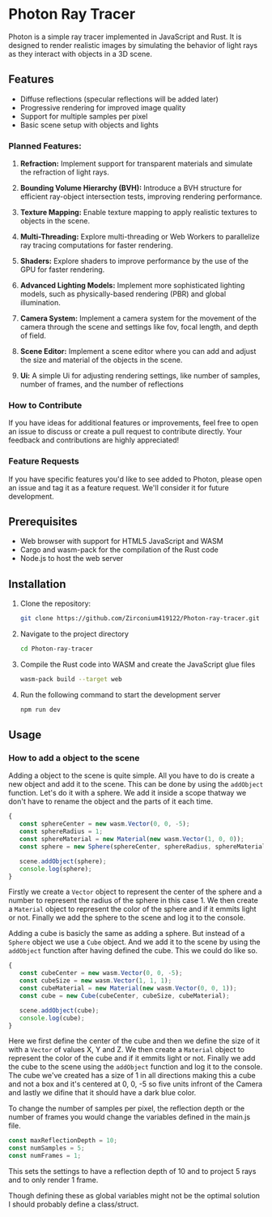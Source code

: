 # Photon Ray Tracer

Photon is a simple ray tracer implemented in JavaScript and Rust. It is designed to render realistic images by simulating the behavior of light rays as they interact with objects in a 3D scene.

## Features

- Diffuse reflections (specular reflections will be added later)
- Progressive rendering for improved image quality
- Support for multiple samples per pixel
- Basic scene setup with objects and lights

### Planned Features:

1. **Refraction:** Implement support for transparent materials and simulate the refraction of light rays.

2. **Bounding Volume Hierarchy (BVH):** Introduce a BVH structure for efficient ray-object intersection tests, improving rendering performance.

3. **Texture Mapping:** Enable texture mapping to apply realistic textures to objects in the scene.

4. **Multi-Threading:** Explore multi-threading or Web Workers to parallelize ray tracing computations for faster rendering.

5. **Shaders:** Explore shaders to improve performance by the use of the GPU for faster rendering.

6. **Advanced Lighting Models:** Implement more sophisticated lighting models, such as physically-based rendering (PBR) and global illumination.

7. **Camera System:** Implement a camera system for the movement of the camera through the scene and settings like fov, focal length, and depth of field.

8. **Scene Editor:** Implement a scene editor where you can add and adjust the size and material of the objects in the scene.

9. **Ui:** A simple Ui for adjusting rendering settings, like number of samples, number of frames, and the number of reflections

### How to Contribute

If you have ideas for additional features or improvements, feel free to open an issue to discuss or create a pull request to contribute directly. Your feedback and contributions are highly appreciated!

### Feature Requests

If you have specific features you'd like to see added to Photon, please open an issue and tag it as a feature request. We'll consider it for future development.

## Prerequisites

- Web browser with support for HTML5 JavaScript and WASM
- Cargo and wasm-pack for the compilation of the Rust code
- Node.js to host the web server

## Installation

1. Clone the repository:

   ```bash
   git clone https://github.com/Zirconium419122/Photon-ray-tracer.git
2. Navigate to the project directory
   ```bash
   cd Photon-ray-tracer
3. Compile the Rust code into WASM and create the JavaScript glue files
   ```bash
   wasm-pack build --target web
4. Run the following command to start the development server
   ```bash
   npm run dev

## Usage

### How to add a object to the scene

Adding a object to the scene is quite simple. All you have to do is create a new object and add it to the scene. This can be done by using the `addObject` function. Let's do it with a sphere. We add it inside a scope thatway we don't have to rename the object and the parts of it each time.
```javascript
{
   const sphereCenter = new wasm.Vector(0, 0, -5);
   const sphereRadius = 1;
   const sphereMaterial = new Material(new wasm.Vector(1, 0, 0));
   const sphere = new Sphere(sphereCenter, sphereRadius, sphereMaterial);

   scene.addObject(sphere);
   console.log(sphere);
}
```
Firstly we create a `Vector` object to represent the center of the sphere and a number to represent the radius of the sphere in this case 1. We then create a `Material` object to represent the color of the sphere and if it emmits light or not. Finally we add the sphere to the scene and log it to the console.

Adding a cube is basicly the same as adding a sphere. But instead of a `Sphere` object we use a `Cube` object. And we add it to the scene by using the `addObject` function after having defined the cube. This we could do like so.
```javascript
{
   const cubeCenter = new wasm.Vector(0, 0, -5);
   const cubeSize = new wasm.Vector(1, 1, 1);
   const cubeMaterial = new Material(new wasm.Vector(0, 0, 1));
   const cube = new Cube(cubeCenter, cubeSize, cubeMaterial);

   scene.addObject(cube);
   console.log(cube);
}
```
Here we first define the center of the cube and then we define the size of it with a `Vector` of values X, Y and Z. We then create a `Material` object to represent the color of the cube and if it emmits light or not. Finally we add the cube to the scene using the `addObject` function and log it to the console. The cube we've created has a size of 1 in all directions making this a cube and not a box and it's centered at 0, 0, -5 so five units infront of the Camera and lastly we difine that it should have a dark blue color.

To change the number of samples per pixel, the reflection depth or the number of frames you would change the variables defined in the main.js file.
```javascript
const maxReflectionDepth = 10;
const numSamples = 5;
const numFrames = 1;
```
This sets the settings to have a reflection depth of 10 and to project 5 rays and to only render 1 frame.

Though defining these as global variables might not be the optimal solution I should probably define a class/struct.
